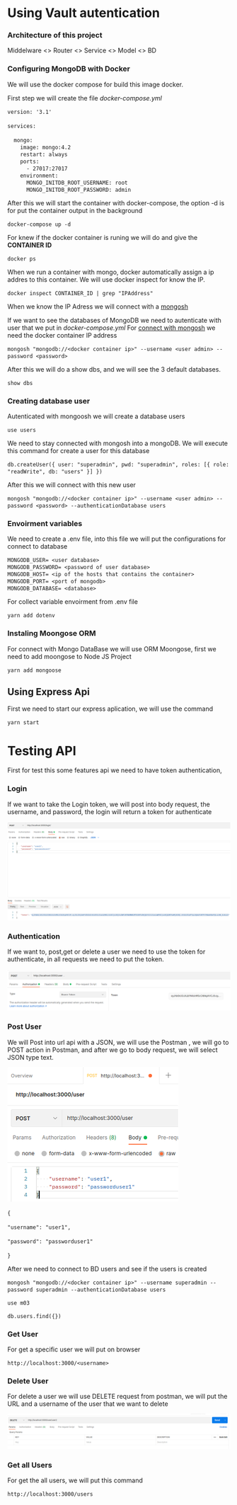 # Using Vault autentication
### Architecture of this project

Middelware <> Router <> Service <> Model <> BD

### Configuring MongoDB with Docker
We will use the docker compose for build this image docker.

First step we will create the file *docker-compose.yml*

~~~~
version: '3.1'

services:

  mongo:
    image: mongo:4.2
    restart: always
    ports:
      - 27017:27017
    environment:
      MONGO_INITDB_ROOT_USERNAME: root
      MONGO_INITDB_ROOT_PASSWORD: admin
~~~~

After this we will start the container with docker-compose, the option -d is for put the container output in the background

~~~
docker-compose up -d
~~~

For knew if the docker container is runing we will do and give the **CONTAINER ID**

~~~
docker ps
~~~

When we run a container with mongo, docker automatically assign a ip addres to this container. We will use docker inspect for know the IP.

~~~~
docker inspect CONTAINER_ID | grep "IPAddress"
~~~~

When we know the IP Adress we will connect with a [mongosh](https://docs.mongodb.com/mongodb-shell/)

If we want to see the databases of MongoDB we need to autenticate with user that we put in *docker-compose.yml*
For [connect with mongosh](https://docs.mongodb.com/mongodb-shell/connect/#std-label-mdb-shell-connect) we need the docker container IP address

~~~~
mongosh "mongodb://<docker container ip>" --username <user admin> --password <password>
~~~~

After this we will do a show dbs, and we will see the 3 default databases.

~~~
show dbs
~~~

### Creating database user
Autenticated with mongoosh we will create a database users
~~~
use users
~~~

We need to stay connected with mongosh into a mongoDB. We will execute this command for create a user for this database

~~~~
db.createUser({ user: "superadmin", pwd: "superadmin", roles: [{ role: "readWrite", db: "users" }] })
~~~~

After this we will connect with this new user
~~~~
mongosh "mongodb://<docker container ip>" --username <user admin> --password <password> --authenticationDatabase users
~~~~

### Envoirment variables

We need to create a .env file, into this file we will put the configurations for connect to database

~~~~
MONGODB_USER= <user database>
MONGODB_PASSWORD= <password of user database>
MONGODB_HOST= <ip of the hosts that contains the container>
MONGODB_PORT= <port of mongodb>
MONGODB_DATABASE= <database>
~~~~

For collect variable envoirment from .env file
~~~
yarn add dotenv
~~~

### Instaling Moongose ORM

For connect with Mongo DataBase we will use ORM Moongose,  first we need to add moongose to Node JS Project

~~~
yarn add mongoose
~~~

## Using Express Api
First we need to start our express aplication, we will use the command 

~~~
yarn start
~~~


# Testing API

First for test this some features api we need to have token authentication,

### Login

If we want to take the Login token, we will post into body request, the username, and password, the login will return a token for authenticate

![Postman](./images/login.png)

### Authentication

If we want to, post,get or delete a user we need to use the token for authenticate, in all requests we need to put the token.

![Postman](./images/autentication.png)


### Post User

We will Post into url api with a JSON, we will use the Postman , we will go to POST action in Postman, and after we go to body request, we will select JSON type text.

![Postman](./images/postman.png)

~~~
{

"username": "user1",

"password": "passworduser1"

}
~~~

After we need to connect to BD users and see if the users is created

~~~~
mongosh "mongodb://<docker container ip>" --username superadmin --password superadmin --authenticationDatabase users
~~~~

~~~
use m03
~~~
~~~
db.users.find({})
~~~

### Get User
For get a specific user we will put on browser 

~~~
http://localhost:3000/<username>
~~~


### Delete User

For delete a user we will use DELETE request from postman, we will put the URL and a username of the user that we want to delete

![Postman](./images/postman2.png)

### Get all Users
For get the all users, we will put this command

~~~
http://localhost:3000/users
~~~